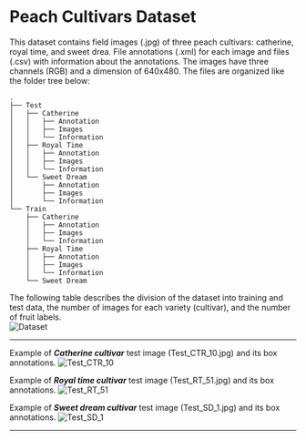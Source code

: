 # Peach Cultivars Dataset
This dataset contains field images (.jpg) of three peach cultivars: catherine, royal time, and sweet drea. File annotations (.xml) for each image and files (.csv) with information about the annotations. The images have three channels (RGB) and a dimension of 640x480.
The files are organized like the folder tree below: 

```
.
├── Test
│   ├── Catherine
│   │   ├── Annotation
│   │   ├── Images
│   │   └── Information
│   ├── Royal Time
│   │   ├── Annotation
│   │   ├── Images
│   │   └── Information
│   └── Sweet Dream
│       ├── Annotation
│       ├── Images
│       └── Information
└── Train
    ├── Catherine
    │   ├── Annotation
    │   ├── Images
    │   └── Information
    ├── Royal Time
    │   ├── Annotation
    │   ├── Images
    │   └── Information
    └── Sweet Dream

```
The following table describes the division of the dataset into training and test data, the number of images for each variety (cultivar), and the number of fruit labels.  
![Dataset](https://user-images.githubusercontent.com/100839988/168843942-aa632486-ead4-462e-8722-2fb3707d5baf.png|width=50px)
__________________________________________________________________________________________________________________________________________________________
Example of ***Catherine cultivar*** test image (Test_CTR_10.jpg) and its box annotations.
![Test_CTR_10](https://user-images.githubusercontent.com/100839988/168625018-3f6edaa8-b7a4-4040-b20b-a9eeeb860c52.jpg)

Example of ***Royal time cultivar*** test image (Test_RT_51.jpg) and its box annotations.
![Test_RT_51](https://user-images.githubusercontent.com/100839988/168625137-fe1abbcf-1f65-43ec-9ae0-0c3d617cd82e.jpg)

Example of ***Sweet dream cultivar*** test image (Test_SD_1.jpg) and its box annotations.
![Test_SD_1](https://user-images.githubusercontent.com/100839988/168625172-e93f8f81-81a1-44a9-a501-0a47b6b6e387.jpg)

-----------------------------------------------------------------------------------------------------------------------------------------------------------




